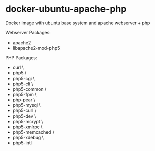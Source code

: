 # docker-ubuntu-apache-php
Docker image with ubuntu base system and apache webserver + php 

Webserver Packages:
* apache2
* libapache2-mod-php5

PHP Packages:
* curl \
* php5 \
* php5-cgi \
* php5-cli \
* php5-common \
* php5-fpm \
* php-pear \
* php5-mysql \
* php5-curl \
* php5-dev \
* php5-mcrypt \
* php5-xmlrpc \
* php5-memcached \
* php5-xdebug \ 
* php5-intl